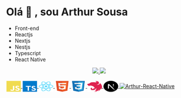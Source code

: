 <h1 align="left">Olá 👋 , sou Arthur Sousa</h1>


- Front-end
-  Reactjs 
-  Nextjs
-  Nestjs
- Typescript
- React Native 


<div align="center">
  <a href="https://github.com/arthur-uzumaki">
  <img height="150em" src="https://github-readme-stats.vercel.app/api?username=arthur-uzumaki
&show_icons=true&theme=dracula&include_all_commits=true&count_private=true"/>
  <img height="150em" src="https://github-readme-stats.vercel.app/api/top-langs/?username=arthur-uzumaki
&layout=compact&langs_count=7&theme=dracula"/>
</div>

<div style="display: inline_block"><br>

  <img align="center" alt="Arthur-Js" height="30" width="40"                         src="https://raw.githubusercontent.com/devicons/devicon/master/icons/javascript/javascript-plain.svg">

  <img align="center" alt="Arthur-Ts" height="30" width="40"    src="https://raw.githubusercontent.com/devicons/devicon/master/icons/typescript/typescript-plain.svg">

  <img align="center" alt="Arthur-React" height="30" width="40" src="https://raw.githubusercontent.com/devicons/devicon/master/icons/react/react-original.svg">

  <img align="center" alt="Arthur-HTML" height="30" width="40" src="https://raw.githubusercontent.com/devicons/devicon/master/icons/html5/html5-original.svg">

  <img align="center" alt="Arthur-CSS" height="30" width="40" src="https://raw.githubusercontent.com/devicons/devicon/master/icons/css3/css3-original.svg">

  <img align="center" alt="Arthur-JAVA" height="30" width="40" src="https://raw.githubusercontent.com/devicons/devicon/master/icons/nestjs/nestjs-original.svg">
<img align="center" alt="Arthur-NEXT" height="30" width="40" src="https://raw.githubusercontent.com/devicons/devicon/master/icons/nextjs/nextjs-original.svg">
<img align="center" alt="Arthur-React-Native" height="30" width="40" src="https://raw.githubusercontent.com/devicons/devicon/master/icons/reactnativer/reactnative.svg">

</div>
